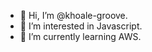 - 👋 Hi, I’m @khoale-groove.
- 👀 I’m interested in Javascript.
- 🌱 I’m currently learning AWS.

<!---
khoale-groove/khoale-groove is a ✨ special ✨ repository because its `README.md` (this file) appears on your GitHub profile.
You can click the Preview link to take a look at your changes.
--->
